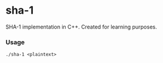# sha-1
SHA-1 implementation in C++. Created for learning purposes.

### Usage
```
./sha-1 <plaintext>
```
